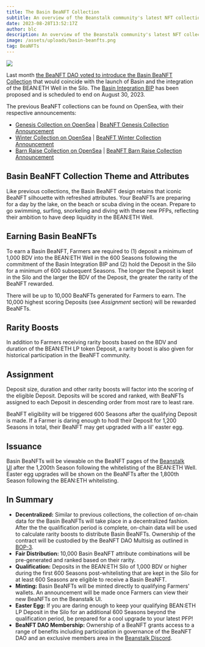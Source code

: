 ```yaml
---
title: The Basin BeaNFT Collection
subtitle: An overview of the Beanstalk community's latest NFT collection.
date: 2023-08-28T13:52:17Z
author: blc
description: An overview of the Beanstalk community's latest NFT collection.
image: /assets/uploads/basin-beanfts.png
tag: BeaNFTs
---
```

![](/assets/uploads/basin-beanfts.png)

Last month [the BeaNFT DAO voted to introduce the Basin BeaNFT Collection](https://snapshot.org/#/beanft.eth/proposal/0x9633898c24f0b05188d81082216384e6025c87e7c73b4cdacaa061c552662ed8) that would coincide with the launch of Basin and the integration of the BEAN:ETH Well in the Silo. The [Basin Integration BIP](https://snapshot.org/#/beanstalkdao.eth/proposal/0x98fbf0e9a3fe3054679fefb544fd57cd4df1f85b03edeecd1a06ccefdd4d1def) has been proposed and is scheduled to end on August 30, 2023.

The previous BeaNFT collections can be found on OpenSea, with their respective announcements:

- [Genesis Collection on OpenSea](https://opensea.io/collection/beanft-genesis) | [BeaNFT Genesis Collection Announcement](https://bean.money/blog/announcing-beanft-genesis-collection)
- [Winter Collection on OpenSea](https://opensea.io/collection/beanft-winter) | [BeaNFT Winter Collection Announcement](https://bean.money/blog/beanft-winter-collection)
- [Barn Raise Collection on OpenSea](https://opensea.io/collection/beanft-barn-raise) | [BeaNFT Barn Raise Collection Announcement](https://bean.money/blog/beanft-barn-raise-collection)

## Basin BeaNFT Collection Theme and Attributes

Like previous collections, the Basin BeaNFT design retains that iconic BeaNFT silhouette with refreshed attributes. Your BeaNFTs are preparing for a day by the lake, on the beach or scuba diving in the ocean. Prepare to go swimming, surfing, snorkeling and diving with these new PFPs, reflecting their ambition to have deep liquidity in the BEAN:ETH Well.

## Earning Basin BeaNFTs

To earn a Basin BeaNFT, Farmers are required to (1) deposit a minimum of 1,000 BDV into the BEAN:ETH Well in the 600 Seasons following the commitment of the Basin Integration BIP and (2) hold the Deposit in the Silo for a minimum of 600 subsequent Seasons. The longer the Deposit is kept in the Silo and the larger the BDV of the Deposit, the greater the rarity of the BeaNFT rewarded.

There will be up to 10,000 BeaNFTs generated for Farmers to earn. The 10,000 highest scoring Deposits (see *Assignment* section) will be rewarded BeaNFTs.

## Rarity Boosts

In addition to Farmers receiving rarity boosts based on the BDV and duration of the BEAN:ETH LP token Deposit, a rarity boost is also given for historical participation in the BeaNFT community.

## Assignment

Deposit size, duration and other rarity boosts will factor into the scoring of the eligible Deposit. Deposits will be scored and ranked, with BeaNFTs assigned to each Deposit in descending order from most rare to least rare.

BeaNFT eligibility will be triggered 600 Seasons after the qualifying Deposit is made. If a Farmer is daring enough to hodl their Deposit for 1,200 Seasons in total, their BeaNFT may get upgraded with a lil' easter egg.

## Issuance

Basin BeaNFTs will be viewable on the BeaNFT pages of the [Beanstalk UI](https://app.bean.money/#/nft) after the 1,200th Season following the whitelisting of the BEAN:ETH Well. Easter egg upgrades will be shown on the BeaNFTs after the 1,800th Season following the BEAN:ETH whitelisting.

## In Summary

- **Decentralized:** Similar to previous collections, the collection of on-chain data for the Basin BeaNFTs will take place in a decentralized fashion. After the the qualification period is complete, on-chain data will be used to calculate rarity boosts to distribute Basin BeaNFTs. Ownership of the contract will be custodied by the BeaNFT DAO Multisig as outlined in [BOP-3](https://snapshot.org/#/beanstalkdao.eth/proposal/0xf2a75c3148e4c979b4a1370f8babc549e4bb5625ebdd3b81e8f2a8907c3893ca).
- **Fair Distribution:** 10,000 Basin BeaNFT attribute combinations will be pre-generated and ranked based on their rarity.
- **Qualification:** Deposits in the BEAN:ETH Silo of 1,000 BDV or higher during the first 600 Seasons post-whitelisting that are kept in the Silo for at least 600 Seasons are eligible to receive a Basin BeaNFT.
- **Minting:** Basin BeaNFTs will be minted directly to qualifying Farmers' wallets. An announcement will be made once Farmers can view their new BeaNFTs on the Beanstalk UI.
- **Easter Egg:** If you are daring enough to keep your qualifying BEAN:ETH LP Deposit in the Silo for an additional 600 Seasons beyond the qualification period, be prepared for a cool upgrade to your latest PFP!
- **BeaNFT DAO Membership:** Ownership of a BeaNFT grants access to a range of benefits including participation in governance of the BeaNFT DAO and an exclusive members area in the [Beanstalk Discord](https://discord.gg/beanstalk).
